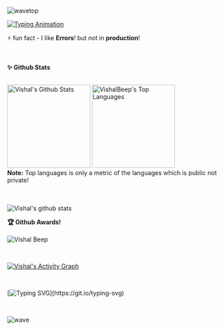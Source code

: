 ![wavetop](https://user-images.githubusercontent.com/82146140/177695541-fbee7a11-8763-49a8-a520-416cc9a5b97c.svg)

[![Typing Animation](https://readme-typing-svg.herokuapp.com?lines=Hey!+It's+Me!;I'm+a++Android+Developer;I'm+a+Web+Developer;I+love+Java+and+Javascript+;I+Like+React+Too)](https://git.io/typing-svg)

⚡ fun fact - I like **Errors**! but not in **production**!

<br>

<b>✨ Github Stats</b>

  <br>
    <a href="https://github.com/anuraghazra/github-readme-stats"><img alt="Vishal's Github Stats" src="https://github-readme-stats.vercel.app/api?username=Vishal-beep136&count_private=true&show_icons=true" height="192px"/></a>
  <a href="https://github.com/anuraghazra/github-readme-stats"><img alt="VishalBeep's Top Languages" src="https://github-readme-stats.vercel.app/api/top-langs/?username=Vishal-beep136&langs_count=8&layout=compact" height="192px"/></a>
  <br>
  <b>Note:</b> Top languages is only a metric of the languages which is public not private!
  <br>
  <br>
  <br>
  

![Vishal's github stats](http://github-readme-streak-stats.herokuapp.com?user=Vishal-beep136&count_private=true)  


 <b>🏆 Github Awards!</b>
 <br>
 <br>
<img src="https://github-profile-trophy.vercel.app/?username=Vishal-Beep136&margin-w=10&margin-h=10" alt="Vishal Beep" /> 

<br>

<a href="https://github.com/ashutosh00710/github-readme-activity-graph"><img alt="Vishal's Activity Graph" src="https://denvercoder1-activity-graph.herokuapp.com/graph/?username=Vishal-beep136&bg_color=1F222E&color=F8D866&line=F85D7F&point=FFFFFF&hide_border=true" /></a>

<br>

[![Typing SVG](https://readme-typing-svg.herokuapp.com?lines=Thank+You+%3AD;See+You+Again+%5E_%5E;Bye+Bye+!;Are+u+still+reading!)](https://git.io/typing-svg)

<br>

![wave](https://user-images.githubusercontent.com/82146140/177694992-9277afcb-e818-4712-b2a9-ab167d718991.svg)
